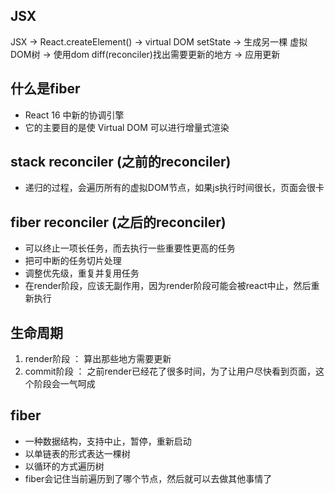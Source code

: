 ## JSX
JSX -> React.createElement() -> virtual DOM
setState -> 生成另一棵 虚拟DOM树 -> 使用dom diff(reconciler)找出需要更新的地方 -> 应用更新

## 什么是fiber
-  React 16 中新的协调引擎
- 它的主要目的是使 Virtual DOM 可以进行增量式渲染

## stack reconciler (之前的reconciler)
- 递归的过程，会遍历所有的虚拟DOM节点，如果js执行时间很长，页面会很卡

## fiber reconciler (之后的reconciler)
- 可以终止一项长任务，而去执行一些重要性更高的任务
- 把可中断的任务切片处理
- 调整优先级，重复并复用任务
- 在render阶段，应该无副作用，因为render阶段可能会被react中止，然后重新执行

## 生命周期
1. render阶段 ： 算出那些地方需要更新
2. commit阶段 ： 之前render已经花了很多时间，为了让用户尽快看到页面，这个阶段会一气呵成

## fiber
- 一种数据结构，支持中止，暂停，重新启动
- 以单链表的形式表达一棵树
- 以循环的方式遍历树
- fiber会记住当前遍历到了哪个节点，然后就可以去做其他事情了